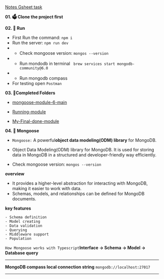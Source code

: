 [Notes Gsheet task](https://docs.google.com/spreadsheets/d/1MBXwR8tweXomw-iDjiiWFAZovhVCEC7w_asXQzT0pYE/edit#gid=0)


**01.  🗳️ Clone the project first**

**02.   🔲 Run**
-    First Run the command: `npm i` 
-    Run the server: `npm run dev` 
- - Check mongoose version: `mongos --version`
-  -  Run mondodb in terminal ` brew services start mongodb-community@6.0` 
- - Run mongodb compass
- For testing open `Postman`



**03.    📁Completed Folders** 

-    [mongoose-module-6-main](https://github.com/bappasahabapi/Next-Level-web-2.0/tree/main/Chapter-2/mongoose-module-6-main)

-    [Running-module](https://github.com/bappasahabapi/Next-Level-web-2.0/tree/main/Chapter-2/Running-module)

-    [My-Final-done-module](https://github.com/bappasahabapi/Next-Level-web-2.0/tree/main/Chapter-2/my-Final-done-after%20module%20-9)


**04.    🥭 Mongoose**

- `Mongoose:` A powerful**object data modeling(ODM) library** for MongoDB.

- Object Data Modeling(ODM) library for MongoDB. It is used for storing data in MongoDB in a structured and developer-friendly way efficiently. 
- Check mongoose version: `mongos --version`

**overview** 

- It provides a higher-level abstraction for interacting with MongoDB, making it easier to work with data.
- Schemas, models, and relationships can be defined for MongoDB documents.

**key features**

    - Schema definition
    - Model creating
    - Data validation
    - Querying
    - Middleware support
    - Population


`How Mongoose works with Typescript`**Interface → Schema → Model → Database query**


---

**MongoDB compass local connection string**  `mongodb://localhost:27017`


----

